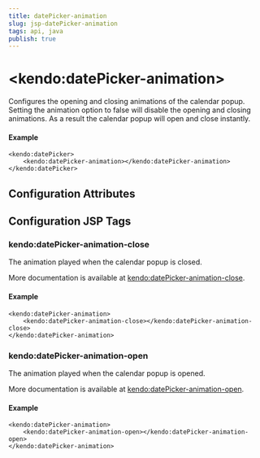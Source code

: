 ```yaml
---
title: datePicker-animation
slug: jsp-datePicker-animation
tags: api, java
publish: true
---
```


# \<kendo:datePicker-animation\>

Configures the opening and closing animations of the calendar popup. Setting the animation option to false will disable the opening and closing animations. As a result the calendar popup will open and close instantly.

#### Example
    <kendo:datePicker>
        <kendo:datePicker-animation></kendo:datePicker-animation>
    </kendo:datePicker>

## Configuration Attributes


##  Configuration JSP Tags

### kendo:datePicker-animation-close

The animation played when the calendar popup is closed.

More documentation is available at [kendo:datePicker-animation-close](datepicker/animation-close).

#### Example

    <kendo:datePicker-animation>
        <kendo:datePicker-animation-close></kendo:datePicker-animation-close>
    </kendo:datePicker-animation>

### kendo:datePicker-animation-open

The animation played when the calendar popup is opened.

More documentation is available at [kendo:datePicker-animation-open](datepicker/animation-open).

#### Example

    <kendo:datePicker-animation>
        <kendo:datePicker-animation-open></kendo:datePicker-animation-open>
    </kendo:datePicker-animation>

